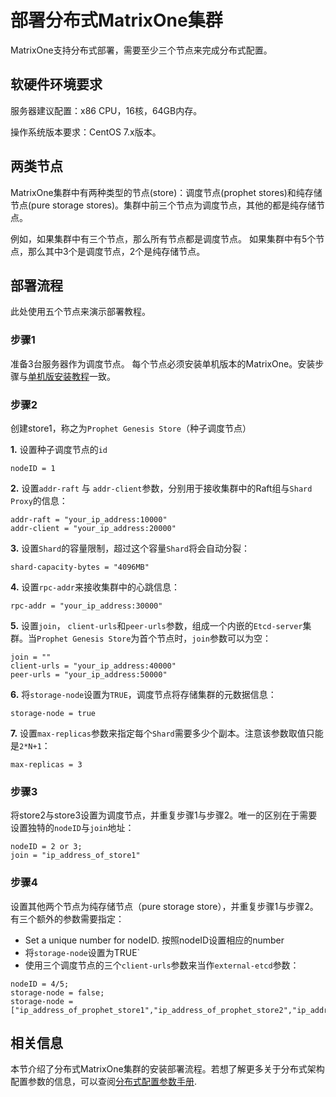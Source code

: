 # **部署分布式MatrixOne集群**

MatrixOne支持分布式部署，需要至少三个节点来完成分布式配置。

## **软硬件环境要求**

服务器建议配置：x86 CPU，16核，64GB内存。

操作系统版本要求：CentOS 7.x版本。

## **两类节点**

MatrixOne集群中有两种类型的节点(store)：调度节点(prophet stores)和纯存储节点(pure storage stores)。集群中前三个节点为调度节点，其他的都是纯存储节点。

例如，如果集群中有三个节点，那么所有节点都是调度节点。 如果集群中有5个节点，那么其中3个是调度节点，2个是纯存储节点。

## **部署流程**

此处使用五个节点来演示部署教程。

### **步骤1**

准备3台服务器作为调度节点。
每个节点必须安装单机版本的MatrixOne。安装步骤与[单机版安装教程](install-standalone-matrixone.md)一致。

### **步骤2**

创建store1，称之为`Prophet Genesis Store`（种子调度节点）

**1.** 设置种子调度节点的`id`

```
nodeID = 1
```

**2.** 设置`addr-raft` 与 `addr-client`参数，分别用于接收集群中的Raft组与`Shard Proxy`的信息：

```
addr-raft = "your_ip_address:10000"
addr-client = "your_ip_address:20000"
```

**3.** 设置`Shard`的容量限制，超过这个容量`Shard`将会自动分裂：

```
shard-capacity-bytes = "4096MB"
```

**4.** 设置`rpc-addr`来接收集群中的心跳信息：

```
rpc-addr = "your_ip_address:30000"
```

**5.** 设置`join`， `client-urls`和`peer-urls`参数，组成一个内嵌的`Etcd-server`集群。当`Prophet Genesis Store`为首个节点时，`join`参数可以为空：

```
join = ""
client-urls = "your_ip_address:40000"
peer-urls = "your_ip_address:50000"
```

**6.** 将`storage-node`设置为`TRUE`，调度节点将存储集群的元数据信息：

```
storage-node = true
```

**7.** 设置`max-replicas`参数来指定每个`Shard`需要多少个副本。注意该参数取值只能是`2*N+1`：

```
max-replicas = 3
```

### **步骤3**

将store2与store3设置为调度节点，并重复步骤1与步骤2。唯一的区别在于需要设置独特的`nodeID`与`join`地址：

```
nodeID = 2 or 3;
join = "ip_address_of_store1"
```

### **步骤4**

设置其他两个节点为纯存储节点（pure storage store），并重复步骤1与步骤2。有三个额外的参数需要指定：

* Set a unique number for nodeID. 按照nodeID设置相应的number
* 将`storage-node`设置为TRUE`  
* 使用三个调度节点的三个`client-urls`参数来当作`external-etcd`参数：

```
nodeID = 4/5;
storage-node = false;
storage-node = ["ip_address_of_prophet_store1","ip_address_of_prophet_store2","ip_address_of_prophet_store3"]
```

## **相关信息**

本节介绍了分布式MatrixOne集群的安装部署流程。若想了解更多关于分布式架构配置参数的信息，可以查阅[分布式配置参数手册](../Reference/System-Parameters/distributed-settings.md).
